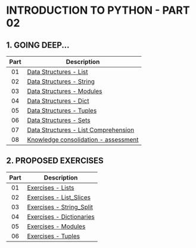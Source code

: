 # INTRODUCTION TO PYTHON - PART 02

## 1. GOING DEEP...

| Part | Description                                                                                 |
|:----:|---------------------------------------------------------------------------------------------|
|  01  | [Data Structures - List](./codes/01-lists/list.md)                                          |
|  02  | [Data Structures - String](./codes/02-strings/string.md)                                    |
|  03  | [Data Structures - Modules](./codes/03-modules/modules.md)                                  |
|  04  | [Data Structures - Dict](./codes/04-dict/dict.md)                                           |
|  05  | [Data Structures - Tuples](./codes/05-tuples/tuple.md)                                      |
|  06  | [Data Structures - Sets](./codes/06-sets/sets.md)                                           |
|  07  | [Data Structures - List Comprehension](./codes/07-list_comprehension/list_comprehension.md) |
|  08  | [Knowledge consolidation - assessment](./topics/knowledge_consolidation.md)                 |

## 2. PROPOSED EXERCISES

| Part | Description                                                |
|:----:|------------------------------------------------------------|
|  01  | [Exercises - Lists](./exercises/01-lists.py)               |
|  02  | [Exercises - List_Slices](exercises/02-list_slices.py)     |
|  03  | [Exercises - String_Split](./exercises/03-string_split.py) |
|  04  | [Exercises - Dictionaries](./exercises/04-dicts.py)        |
|  05  | [Exercises - Modules](./exercises/05-modules.py)           |
|  06  | [Exercises - Tuples](./exercises/06-tuples.py)             |